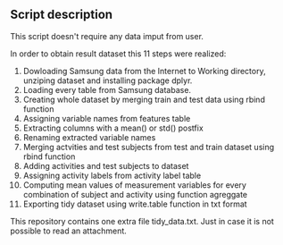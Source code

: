 ## Script description ##

This script doesn't require any data imput from user. 

In order to obtain result dataset this 11 steps were realized:
 
1. Dowloading Samsung data from the Internet to Working directory, unziping dataset and installing package dplyr. 
2. Loading every table from Samsung database.
3. Creating whole dataset by merging train and test data using rbind function
4. Assigning variable names from features table
5. Extracting columns with a mean() or std() postfix
6. Renaming extracted variable names
7. Merging actvities and test subjects from test and train dataset using rbind function
8. Adding activities and test subjects to dataset
9. Assigning activity labels from activity label table
10. Computing mean values of measurement variables for every combination of subject and activity using function agreggate
11. Exporting tidy dataset using write.table function in txt format

This repository contains one extra file tidy_data.txt. Just in case it is not possible to read an attachment.
